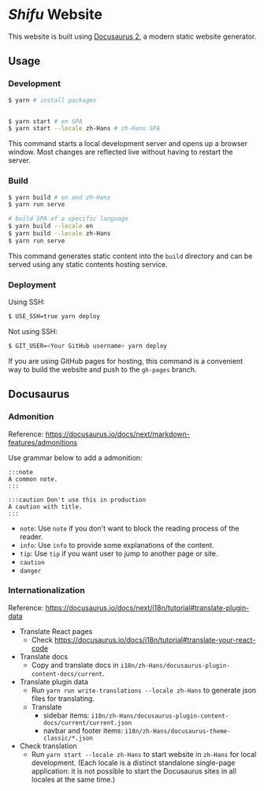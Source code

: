 # ***Shifu*** Website

This website is built using [Docusaurus 2](https://docusaurus.io/), a modern static website generator.

## Usage

### Development

```sh
$ yarn # install packages


$ yarn start # en SPA
$ yarn start --locale zh-Hans # zh-Hans SPA
```

This command starts a local development server and opens up a browser window. Most changes are reflected live without having to restart the server.

### Build

```sh
$ yarn build # en and zh-Hans
$ yarn run serve

# build SPA of a specific language
$ yarn build --locale en
$ yarn build --locale zh-Hans
$ yarn run serve
```

This command generates static content into the `build` directory and can be served using any static contents hosting service.

### Deployment

Using SSH:

```sh
$ USE_SSH=true yarn deploy
```

Not using SSH:

```sh
$ GIT_USER=<Your GitHub username> yarn deploy
```

If you are using GitHub pages for hosting, this command is a convenient way to build the website and push to the `gh-pages` branch.

## Docusaurus

### Admonition

Reference: <https://docusaurus.io/docs/next/markdown-features/admonitions>

Use grammar below to add a admonition:

```
:::note
A common note.
:::

:::caution Don't use this in production
A caution with title.
:::
```

- `note`: Use `note` if you don't want to block the reading process of the reader.
- `info`: Use `info` to provide some explanations of the content.
- `tip`: Use `tip` if you want user to jump to another page or site.
- `caution`
- `danger`

### Internationalization

Reference: <https://docusaurus.io/docs/next/i18n/tutorial#translate-plugin-data>

- Translate React pages
    - Check https://docusaurus.io/docs/i18n/tutorial#translate-your-react-code
- Translate docs
    - Copy and translate docs in `i18n/zh-Hans/docusaurus-plugin-content-docs/current`.
- Translate plugin data
    - Run `yarn run write-translations --locale zh-Hans` to generate json files for translating.
    - Translate
        - sidebar items: `i18n/zh-Hans/docusaurus-plugin-content-docs/current/current.json`
        - navbar and footer items: `i18n/zh-Hans/docusaurus-theme-classic/*.json`
- Check translation
    - Run `yarn start --locale zh-Hans` to start website in `zh-Hans` for local development. (Each locale is a distinct standalone single-page application: it is not possible to start the Docusaurus sites in all locales at the same time.)
